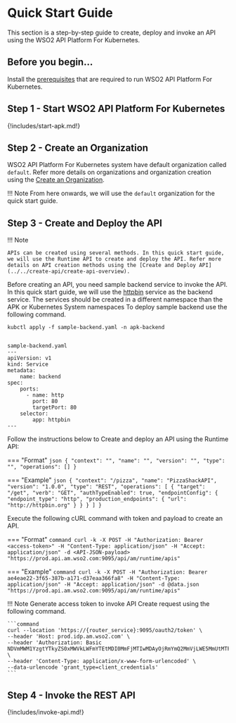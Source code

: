 # Quick Start Guide

This section is a step-by-step guide to create, deploy and invoke an API using the WSO2 API Platform For Kubernetes.

## Before you begin...

Install the [prerequisites](../../setup/prerequisites) that are required to run WSO2 API Platform For Kubernetes.

## Step 1 - Start WSO2 API Platform For Kubernetes

{!includes/start-apk.md!}

## Step 2 - Create an Organization

WSO2 API Platform For Kubernetes system have default organization called `default`. Refer more details on organizations and organization creation using the [Create an Organization](../../setup/organizations).

!!! Note
    From here onwards, we will use the `default` organization for the quick start guide.

## Step 3 - Create and Deploy the API

!!! Note

    APIs can be created using several methods. In this quick start guide, we will use the Runtime API to create and deploy the API. Refer more details on API creation methods using the [Create and Deploy API](../../create-api/create-api-overview).


Before creating an API, you need sample backend service to invoke the API. In this quick start guide, we will use the [httpbin](https://httpbin.org/) service as the backend service.
The services should be created in a different namespace than the APK or Kubernetes System namespaces
To deploy sample backend use the following command.

```command
kubctl apply -f sample-backend.yaml -n apk-backend
```
```

sample-backend.yaml
---
apiVersion: v1
kind: Service
metadata:
    name: backend
spec:
    ports:
      - name: http
        port: 80
        targetPort: 80
    selector:
        app: httpbin
---

```


Follow the instructions below to Create and deploy an API using the Runtime API:

=== "Format"
    ```json
        {
            "context": "",
            "name": "",
            "version": "",
            "type": "",
            "operations": []
        }
    ```

=== "Example"
    ```json
        {
            "context": "/pizza",
            "name": "PizzaShackAPI",
            "version": "1.0.0",
            "type": "REST",
            "operations": [
                {
                    "target": "/get",
                    "verb": "GET",
                    "authTypeEnabled": true,
                    "endpointConfig": {
                        "endpoint_type": "http",
                        "production_endpoints": {
                            "url": "http://httpbin.org"
                        }
                    }
                }
            ]
        }
    ```

Execute the following cURL command with token and payload to create an API.

=== "Format"
    ```command
        curl -k -X POST -H "Authorization: Bearer <access-token>" -H "Content-Type: application/json" -H "Accept: application/json" -d <API-JSON-payload> "https://prod.api.am.wso2.com:9095/api/am/runtime/apis"
    ```

=== "Example"
    ```command
        curl -k -X POST -H "Authorization: Bearer ae4eae22-3f65-387b-a171-d37eaa366fa8" -H "Content-Type: application/json" -H "Accept: application/json" -d @data.json "https://prod.api.am.wso2.com:9095/api/am/runtime/apis"
    ```

!!! Note
    Generate access token to invoke API Create request using the following command.

    ```command
    curl --location 'https://{router_service}:9095/oauth2/token' \
    --header 'Host: prod.idp.am.wso2.com' \
    --header 'Authorization: Basic NDVmMWM1YzgtYTkyZS0xMWVkLWFmYTEtMDI0MmFjMTIwMDAyOjRmYmQ2MmVjLWE5MmUtMTFlZC1hZmExLTAyNDJhYzEyMDAwMg==' \
    --header 'Content-Type: application/x-www-form-urlencoded' \
    --data-urlencode 'grant_type=client_credentials'
    ```


## Step 4 - Invoke the REST API

{!includes/invoke-api.md!}
